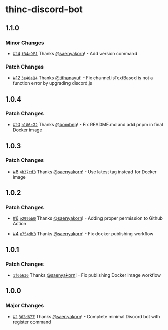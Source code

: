 # thinc-discord-bot

## 1.1.0

### Minor Changes

- [#14](https://github.com/thinc-org/thinc-discord-bot/pull/14) [`f34a981`](https://github.com/thinc-org/thinc-discord-bot/commit/f34a981cc7f48aefc303706a0fbc88d54ae372e5) Thanks [@saenyakorn](https://github.com/saenyakorn)! - Add version command

### Patch Changes

- [#12](https://github.com/thinc-org/thinc-discord-bot/pull/12) [`3e40a14`](https://github.com/thinc-org/thinc-discord-bot/commit/3e40a1492240bdde4250ab4e46a092dbda8c10b1) Thanks [@tithanayut](https://github.com/tithanayut)! - Fix channel.isTextBased is not a function error by upgrading discord.js

## 1.0.4

### Patch Changes

- [#10](https://github.com/thinc-org/thinc-discord-bot/pull/10) [`b186c72`](https://github.com/thinc-org/thinc-discord-bot/commit/b186c72a55fee0beabf6647304a536e913e046a5) Thanks [@bombnp](https://github.com/bombnp)! - Fix README.md and add pnpm in final Docker image

## 1.0.3

### Patch Changes

- [#8](https://github.com/thinc-org/thinc-discord-bot/pull/8) [`4b37cd3`](https://github.com/thinc-org/thinc-discord-bot/commit/4b37cd33df4c788ffa2c80b76da93f15811c74dd) Thanks [@saenyakorn](https://github.com/saenyakorn)! - Use latest tag instead for Docker image

## 1.0.2

### Patch Changes

- [#6](https://github.com/thinc-org/thinc-discord-bot/pull/6) [`e299bb0`](https://github.com/thinc-org/thinc-discord-bot/commit/e299bb0e9b93292a38efe9d69d19fe849c1ff47e) Thanks [@saenyakorn](https://github.com/saenyakorn)! - Adding proper permission to Github Action

- [#4](https://github.com/thinc-org/thinc-discord-bot/pull/4) [`e754db3`](https://github.com/thinc-org/thinc-discord-bot/commit/e754db3ed2978153a48f1565c6786f3dd4e0266b) Thanks [@saenyakorn](https://github.com/saenyakorn)! - Fix docker publishing workflow

## 1.0.1

### Patch Changes

- [`1f6b636`](https://github.com/thinc-org/thinc-discord-bot/commit/1f6b636edfe3fe90cb84eda1ddec741d30438a36) Thanks [@saenyakorn](https://github.com/saenyakorn)! - Fix publishing Docker image workflow

## 1.0.0

### Major Changes

- [#1](https://github.com/thinc-org/thinc-discord-bot/pull/1) [`362d677`](https://github.com/thinc-org/thinc-discord-bot/commit/362d6776b676e7fba5a3ac2d015eed0a2c64774e) Thanks [@saenyakorn](https://github.com/saenyakorn)! - Complete minimal Discord bot with register command
